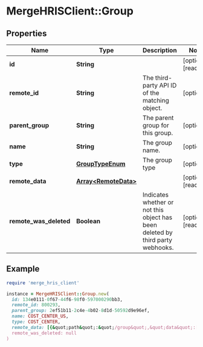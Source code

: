 # MergeHRISClient::Group

## Properties

| Name | Type | Description | Notes |
| ---- | ---- | ----------- | ----- |
| **id** | **String** |  | [optional][readonly] |
| **remote_id** | **String** | The third-party API ID of the matching object. | [optional] |
| **parent_group** | **String** | The parent group for this group. | [optional] |
| **name** | **String** | The group name. | [optional] |
| **type** | [**GroupTypeEnum**](GroupTypeEnum.md) | The group type | [optional] |
| **remote_data** | [**Array&lt;RemoteData&gt;**](RemoteData.md) |  | [optional][readonly] |
| **remote_was_deleted** | **Boolean** | Indicates whether or not this object has been deleted by third party webhooks. | [optional][readonly] |

## Example

```ruby
require 'merge_hris_client'

instance = MergeHRISClient::Group.new(
  id: 134e0111-0f67-44f6-98f0-597000290bb3,
  remote_id: 800293,
  parent_group: 2ef51b11-2c4e-4b02-8d1d-50592d9e96ef,
  name: COST_CENTER_US,
  type: COST_CENTER,
  remote_data: [{&quot;path&quot;:&quot;/group&quot;,&quot;data&quot;:[&quot;Varies by platform&quot;]}],
  remote_was_deleted: null
)
```

